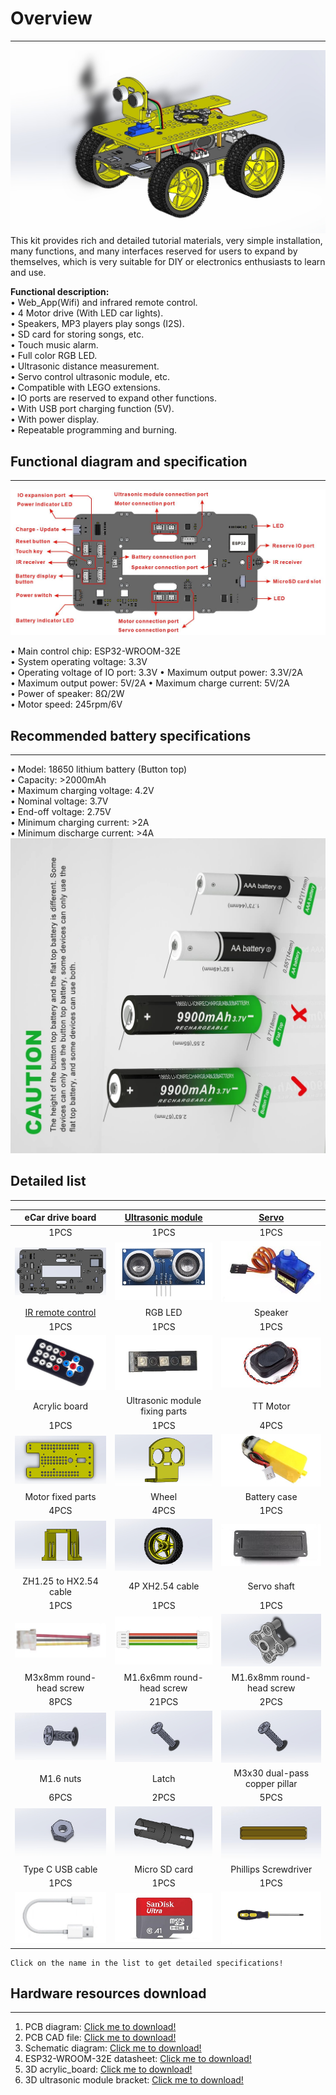 # Overview    
----------
![Img](../_static/overview/img/0img.jpg)    
This kit provides rich and detailed tutorial materials, very simple installation, many functions, and many interfaces reserved for users to expand by themselves, which is very suitable for DIY or electronics enthusiasts to learn and use.             

**Functional description:**      
• Web_App(Wifi) and infrared remote control.          
• 4 Motor drive (With LED car lights).           
• Speakers, MP3 players play songs (I2S).            
• SD card for storing songs, etc.          
• Touch music alarm.             
• Full color RGB LED.    
• Ultrasonic distance measurement.     
• Servo control ultrasonic module, etc.    
• Compatible with LEGO extensions.     
• IO ports are reserved to expand other functions.           
• With USB port charging function (5V).     
• With power display.         
• Repeatable programming and burning.           

## Functional diagram and specification  
---------------------------------------
![img](../_static/overview/img/22img.jpg)      
    
• Main control chip: ESP32-WROOM-32E      
• System operating voltage: 3.3V        
• Operating voltage of IO port: 3.3V
• Maximum output power: 3.3V/2A   
• Maximum output power: 5V/2A 
• Maximum charge current: 5V/2A   
• Power of speaker: 8Ω/2W      
• Motor speed: 245rpm/6V     

## Recommended battery specifications      
-------------------------------------
• Model: 18650 lithium battery (Button top)    
• Capacity: >2000mAh    
• Maximum charging voltage: 4.2V    
• Nominal voltage: 3.7V   
• End-off voltage: 2.75V    
• Minimum charging current: >2A     
• Minimum discharge current: >4A   
![img](../_static/overview/img/21img.jpg)      

## Detailed list                
----------------
| eCar drive board | <a href="https://docs.mosiwi.com/en/latest/outsourcing/O1M0000_ultrasonic_module/O1M0000_ultrasonic_module.html" target="_blank">Ultrasonic module</a> | <a href="https://docs.mosiwi.com/en/latest/outsourcing/sg90_servo/sg90_servo.html" target="_blank">Servo</a> |     
| :--: | :--: | :--: |    
| 1PCS | 1PCS | 1PCS |    
| ![Img](../_static/overview/img/1img.jpg) | ![Img](../_static/overview/img/2img.jpg) | ![Img](../_static/overview/img/3img.jpg) |  
| <a href="https://docs.mosiwi.com/en/latest/outsourcing/nec_ir_remote_control/nec_ir_remote_control.html" target="_blank">IR remote control</a> | RGB LED | Speaker |      
| 1PCS | 1PCS | 1PCS |    
| ![Img](../_static/overview/img/4img.jpg) | ![Img](../_static/overview/img/5img.jpg) | ![Img](../_static/overview/img/6img.jpg) |      
| Acrylic board | Ultrasonic module fixing parts | TT Motor |      
| 1PCS | 1PCS | 4PCS |              
| ![Img](../_static/overview/img/7img.jpg) | ![Img](../_static/overview/img/8img.jpg) | ![Img](../_static/overview/img/9img.jpg) |     
| Motor fixed parts | Wheel | Battery case |      
| 4PCS | 4PCS | 1PCS |               
| ![Img](../_static/overview/img/10img.jpg) | ![Img](../_static/overview/img/11img.jpg) | ![Img](../_static/overview/img/12img.jpg) |     
| ZH1.25 to HX2.54 cable | 4P XH2.54 cable | Servo shaft |      
| 1PCS | 1PCS | 1PCS |    
| ![Img](../_static/overview/img/13img.jpg) | ![Img](../_static/overview/img/14img.jpg) | ![Img](../_static/overview/img/24img.jpg) |     
| M3x8mm round-head screw | M1.6x6mm round-head screw | M1.6x8mm round-head screw |     
| 8PCS | 21PCS | 2PCS |      
| ![Img](../_static/overview/img/17img.jpg) | ![Img](../_static/overview/img/25img.jpg) | ![Img](../_static/overview/img/25img.jpg) |    
| M1.6 nuts  | Latch | M3x30 dual-pass copper pillar |       
| 6PCS | 2PCS | 5PCS |    
| ![Img](../_static/overview/img/16img.jpg) | ![Img](../_static/overview/img/27img.jpg) | ![Img](../_static/overview/img/23img.jpg) |     
| Type C USB cable  | Micro SD card | Phillips Screwdriver |   
| 1PCS | 1PCS | 1PCS |    
| ![Img](../_static/overview/img/18img.jpg) | ![Img](../_static/overview/img/19img.jpg) | ![Img](../_static/overview/img/20img.jpg) |      
  

```{tip}
Click on the name in the list to get detailed specifications!   
```

## Hardware resources download     
------------------------------       
1. PCB diagram: [Click me to download!](../_static/pdf/eCar_pcb.PDF)  
2. PCB CAD file: [Click me to download!](../_static/3d/eCar.DXF)      
3. Schematic diagram: [Click me to download!](../_static/pdf/eCar_sch.PDF) 
4. ESP32-WROOM-32E datasheet: [Click me to download!](../_static/pdf/esp32-wroom-32e_esp32-wroom-32ue_datasheet_en.pdf)     
5. 3D acrylic_board: [Click me to download!](../_static/3d/Acrylic_board.STL)         
6. 3D ultrasonic module bracket: [Click me to download!](../_static/3d/Ultrasonic_module_bracket.STL)    